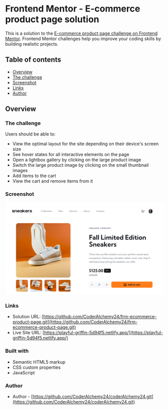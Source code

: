 # Frontend Mentor - E-commerce product page solution

This is a solution to the [E-commerce product page challenge on Frontend Mentor](https://www.frontendmentor.io/challenges/ecommerce-product-page-UPsZ9MJp6). Frontend Mentor challenges help you improve your coding skills by building realistic projects.

## Table of contents

  - [Overview](#overview)
  - [The challenge](#the-challenge)
  - [Screenshot](#screenshot)
  - [Links](#links)
  - [Author](#author)

## Overview

### The challenge

Users should be able to:

- View the optimal layout for the site depending on their device's screen size
- See hover states for all interactive elements on the page
- Open a lightbox gallery by clicking on the large product image
- Switch the large product image by clicking on the small thumbnail images
- Add items to the cart
- View the cart and remove items from it

### Screenshot

![](./screenshot.png)


### Links

- Solution URL: [https://github.com/CoderAlchemy24/frm-ecommerce-product-page.git](https://github.com/CoderAlchemy24/frm-ecommerce-product-page.git)
- Live Site URL: [https://playful-griffin-5d94f5.netlify.app/](https://playful-griffin-5d94f5.netlify.app/)



### Built with

- Semantic HTML5 markup
- CSS custom properties
- JavaScript



### Author

- Author - [https://github.com/CoderAlchemy24/coderAlchemy24.git](https://github.com/CoderAlchemy24/coderAlchemy24.git)


